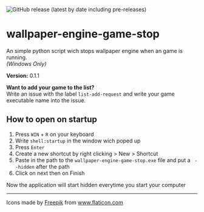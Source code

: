 ![GitHub release (latest by date including pre-releases)](https://img.shields.io/github/v/release/Matix-Media/wallpaper-engine-game-stop?include_prereleases)
# wallpaper-engine-game-stop
An simple python script wich stops wallpaper engine when an game is running.  
*(Windows Only)*

**Version:** 0.1.1

**Want to add your game to the list?**  
Write an issue with the label `list-add-request` and write your game executable name into the issue.

## How to open on startup
1. Press `WIN` + `R` on your keyboard
2. Write `shell:startup` in the window wich poped up
3. Press `Enter`
4. Create a new shortcut by right clicking > New > Shortcut
5. Paste in the path to the `wallpaper-engine-game-stop.exe` file and put a ` --hidden` after the path
6. Click on next then on Finish

Now the application will start hidden everytime you start your computer 

----

Icons made by <a href="https://www.flaticon.com/authors/freepik" title="Freepik">Freepik</a> from <a href="https://www.flaticon.com/" title="Flaticon"> www.flaticon.com</a>
